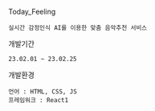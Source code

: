 Today_Feeling

    실시간 감정인식 AI를 이용한 맞춤 음악추천 서비스

개발기간

    23.02.01 ~ 23.02.25

개발환경

    언어 : HTML, CSS, JS
    프레임워크 : React1
